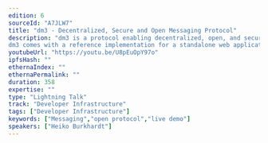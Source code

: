 ```yaml
---
edition: 6
sourceId: "A7JLW7"
title: "dm3 - Decentralized, Secure and Open Messaging Protocol"
description: "dm3 is a protocol enabling decentralized, open, and secure messaging based on established web3 services like ENS and IPFS. It doesn't rely on any central service. The user has complete control over where their messaging data is stored. By using ENS names and ENS text records as the registry for public keys, the user owns the identity linked to their messages.
dm3 comes with a reference implementation for a standalone web application, a widget, and a delivery service."
youtubeUrl: "https://youtu.be/U8pEuOpY97o"
ipfsHash: ""
ethernaIndex: ""
ethernaPermalink: ""
duration: 358
expertise: ""
type: "Lightning Talk"
track: "Developer Infrastructure"
tags: ["Developer Infrastructure"]
keywords: ["Messaging","open protocol","live demo"]
speakers: ["Heiko Burkhardt"]
---
```

